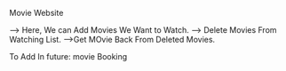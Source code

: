 Movie Website 

--> Here, We can Add Movies We Want to Watch.
--> Delete Movies From Watching List.
-->Get MOvie Back From Deleted Movies.

To Add In future:
movie Booking 
